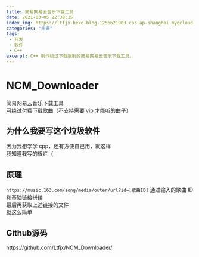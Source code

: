 ```yaml
---
title: 简易网易云音乐下载工具
date: 2021-03-05 22:38:15
index_img: https://ltfjx-hexo-blog-1256621903.cos.ap-shanghai.myqcloud.com/blog_pic/210305_1/cover.jpg
categories: "共振"
tags:
 - 开发
 - 软件
 - C++
excerpt: C++ 制作绕过下载限制的简易网易云音乐下载工具。
---
```

# NCM_Downloader
简易网易云音乐下载工具  
可绕过付费下载歌曲（不支持需要 vip 才能听的曲子）  

## 为什么我要写这个垃圾软件
因为我想学学 cpp，还有方便自己用，就这样  
我知道我写的很烂（

## 原理
`https://music.163.com/song/media/outer/url?id=[歌曲ID]`
通过输入的歌曲 ID 和基础链接拼接  
最后再获取上述链接的文件  
就这么简单  

## Github源码
https://github.com/Ltfjx/NCM_Downloader/
